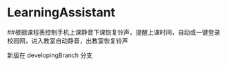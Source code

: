 # LearningAssistant
##根据课程表控制手机上课静音下课恢复铃声，提醒上课时间，自动或一键登录校园网，进入教室自动静音，出教室恢复铃声


新版在 developingBranch 分支

